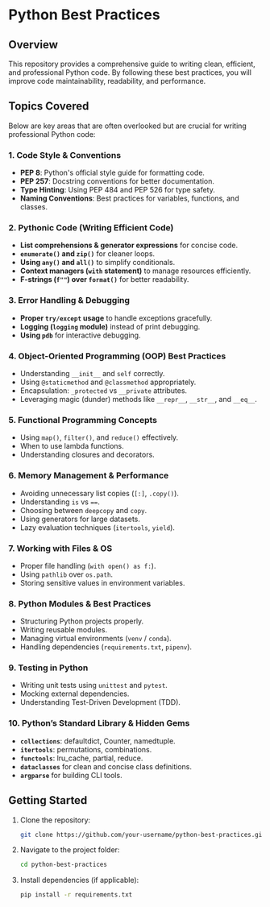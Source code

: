 # Python Best Practices

## Overview
This repository provides a comprehensive guide to writing clean, efficient, and professional Python code. By following these best practices, you will improve code maintainability, readability, and performance.

## Topics Covered
Below are key areas that are often overlooked but are crucial for writing professional Python code:

### 1. Code Style & Conventions
- **PEP 8**: Python's official style guide for formatting code.
- **PEP 257**: Docstring conventions for better documentation.
- **Type Hinting**: Using PEP 484 and PEP 526 for type safety.
- **Naming Conventions**: Best practices for variables, functions, and classes.

### 2. Pythonic Code (Writing Efficient Code)
- **List comprehensions & generator expressions** for concise code.
- **`enumerate()` and `zip()`** for cleaner loops.
- **Using `any()` and `all()`** to simplify conditionals.
- **Context managers (`with` statement)** to manage resources efficiently.
- **F-strings (`f""`) over `format()`** for better readability.

### 3. Error Handling & Debugging
- **Proper `try/except` usage** to handle exceptions gracefully.
- **Logging (`logging` module)** instead of print debugging.
- **Using `pdb`** for interactive debugging.

### 4. Object-Oriented Programming (OOP) Best Practices
- Understanding `__init__` and `self` correctly.
- Using `@staticmethod` and `@classmethod` appropriately.
- Encapsulation: `_protected` vs `__private` attributes.
- Leveraging magic (dunder) methods like `__repr__`, `__str__`, and `__eq__`.

### 5. Functional Programming Concepts
- Using `map()`, `filter()`, and `reduce()` effectively.
- When to use lambda functions.
- Understanding closures and decorators.

### 6. Memory Management & Performance
- Avoiding unnecessary list copies (`[:]`, `.copy()`).
- Understanding `is` vs `==`.
- Choosing between `deepcopy` and `copy`.
- Using generators for large datasets.
- Lazy evaluation techniques (`itertools`, `yield`).

### 7. Working with Files & OS
- Proper file handling (`with open() as f:`).
- Using `pathlib` over `os.path`.
- Storing sensitive values in environment variables.

### 8. Python Modules & Best Practices
- Structuring Python projects properly.
- Writing reusable modules.
- Managing virtual environments (`venv` / `conda`).
- Handling dependencies (`requirements.txt`, `pipenv`).

### 9. Testing in Python
- Writing unit tests using `unittest` and `pytest`.
- Mocking external dependencies.
- Understanding Test-Driven Development (TDD).

### 10. Python’s Standard Library & Hidden Gems
- **`collections`**: defaultdict, Counter, namedtuple.
- **`itertools`**: permutations, combinations.
- **`functools`**: lru_cache, partial, reduce.
- **`dataclasses`** for clean and concise class definitions.
- **`argparse`** for building CLI tools.

## Getting Started
1. Clone the repository:
   ```bash
   git clone https://github.com/your-username/python-best-practices.git
   ```
2. Navigate to the project folder:
   ```bash
   cd python-best-practices
   ```
3. Install dependencies (if applicable):
   ```bash
   pip install -r requirements.txt
   ```
